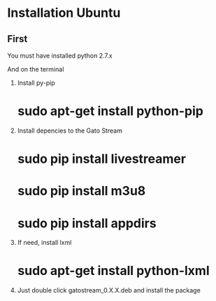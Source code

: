 Installation Ubuntu
===================

First
-----

You must have installed python 2.7.x

And on the terminal
1. Install py-pip

	# sudo apt-get install python-pip
	
2. Install depencies to the Gato Stream

	# sudo pip install livestreamer
	# sudo pip install m3u8
	# sudo pip install appdirs

3. If need, install lxml

	# sudo apt-get install python-lxml
	
4. Just double click gatostream_0.X.X.deb and install the package